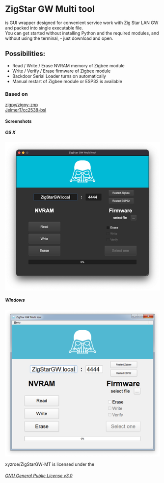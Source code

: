 # ZigStar GW Multi tool
is GUI wrapper designed for convenient service work with Zig Star LAN GW and packed into single executable file.  
You can get started without installing Python and the required modules, and without using the terminal, - just download and open.

## Possibilities:
- Read / Write / Erase NVRAM memory of Zigbee module
- Write / Verify / Erase firmware of Zigbee module
- Backdoor Serial Loader turns on automatically
- Manual restart of  Zigbee module or ESP32 is available

### Based on
[zigpy/zigpy-znp](https://github.com/zigpy/zigpy-znp)  
[JelmerT/cc2538-bsl](https://github.com/JelmerT/cc2538-bsl)  

#### Screenshots
##### OS X
![OS X](./images/osx.png)
##### Windows
![Windows](./images/win.png)

xyzroe/ZigStarGW-MT is licensed under the  
###### [GNU General Public License v3.0](https://github.com/xyzroe/ZigStarGW-MT/blob/main/LICENSE)
